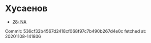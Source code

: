 # Хусаенов
- [28: NA](28.md)

Commit: 536cf32b4567d2418cf068f97c7b490b267d4e0c
 fetched at: 20201108-141806
